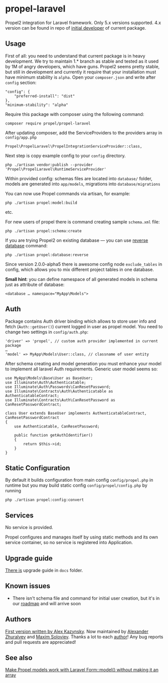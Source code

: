 propel-laravel
==============

Propel2 integration for Laravel framework. Only 5.x versions supported.
4.x version can be found in repo of [initial developer](https://github.com/allBoo/propel-laravel) of current package.

Usage
-----

First of all: you need to understand that current package is in heavy development.
We try to maintain 1.* branch as stable and tested as it used by 1M of angry developers, which have guns.
Propel2 seems pretty stable, but still in development and currently it require that your
installation must have minimum stability is `alpha`. Open your `composer.json`
and write after `config` section:

    "config": {
        "preferred-install": "dist"
    },
    "minimum-stability": "alpha"

Require this package with composer using the following command:

    composer require propel/propel-laravel

After updating composer, add the ServiceProviders to the providers array in `config/app.php`

    Propel\PropelLaravel\PropelIntegrationServiceProvider::class,

Next step is copy example config to your `config` directory.

    php ./artisan vendor:publish --provider 'Propel\PropelLaravel\RuntimeServiceProvider'

Within provided config: schemas files are located into `database/` folder,
models are generated into `app/models`, migrations into `database/migrations`

You can now use Propel commands via artisan, for example:

    php ./artisan propel:model:build

etc.

For new users of propel there is command creating sample `schema.xml` file:

    php ./artisan propel:schema:create

If you are trying Propel2 on existing database — you can use
[reverse database](http://propelorm.org/documentation/cookbook/working-with-existing-databases.html) command:

    php ./artisan propel:database:reverse

Since version 2.0.0-alpha5 there is awesome config node `exclude_tables` in config,
which allows you to mix different project tables in one database.

**Small hint**: you can define namespace of all generated models in schema just as attribute of database:

    <database … namespace="MyApp\Models">

Auth
--------

Package contains Auth driver binding which allows to store user info and fetch (`Auth::getUser()`) current logged in user as propel model. You need to change two settings in `config/auth.php`:

    'driver' => 'propel', // custom auth provider implemented in current package
    …
    'model' => MyApp\Models\User::class, // classname of user entity

After schema creating and model generation you must enhance your model to implement all laravel Auth requirements. Generic user model seems so:

    use MyApp\Models\Base\User as BaseUser;
    use Illuminate\Auth\Authenticatable;
    use Illuminate\Auth\Passwords\CanResetPassword;
    use Illuminate\Contracts\Auth\Authenticatable as AuthenticatableContract;
    use Illuminate\Contracts\Auth\CanResetPassword as CanResetPasswordContract;

    class User extends BaseUser implements AuthenticatableContract, CanResetPasswordContract
    {
        use Authenticatable, CanResetPassword;

        public function getAuthIdentifier()
        {
            return $this->id;
        }
    }

Static Configuration
-------------

By default it builds configuration from main config `config/propel.php` in runtime but you may build static config `config/propel/config.php` by running

    php ./artisan propel:config:convert


Services
--------

No service is provided.

Propel configures and manages itself by using static methods and its own service container, so no service is registered into Application.

Upgrade guide
--------

[There is](docs/upgrade.md) upgrade guide in `docs` folder.

Known issues
--------

* There isn't schema file and command for initial user creation, but it's in our [roadmap](https://github.com/SCIF/propel-laravel/issues/4) and will arrive soon

Authors
--------

[First version written by Alex Kazynsky](https://github.com/allBoo).
Now maintained by [Alexander Zhuralvev](https://github.com/SCIF) and
[Maxim Soloviev](https://github.com/Big-Shark).
Thanks a lot to each [author](https://github.com/propelorm/PropelLaravel/graphs/contributors)! Any bug reports and pull requests are appreciated!


See also
--------

[Make Propel models work with Laravel Form::model() without making it an array](https://github.com/stephangroen/propel-laravel)